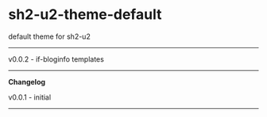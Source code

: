# sh2-u2-theme-default
default theme for sh2-u2

---

v0.0.2 - if-bloginfo templates

---

**Changelog**

v0.0.1 - initial

---
